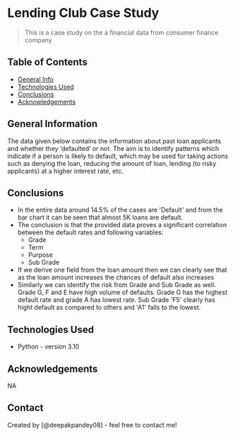 # Lending Club Case Study
> This is a case study on the a financial data from consumer finance company


## Table of Contents
* [General Info](#general-information)
* [Technologies Used](#technologies-used)
* [Conclusions](#conclusions)
* [Acknowledgements](#acknowledgements)

<!-- You can include any other section that is pertinent to your problem -->

## General Information
The data given below contains the information about past loan applicants and whether they ‘defaulted’ or not. The aim is to identify patterns which indicate if a person is likely to default, which may be used for taking actions such as denying the loan, reducing the amount of loan, lending (to risky applicants) at a higher interest rate, etc.

<!-- You don't have to answer all the questions - just the ones relevant to your project. -->

## Conclusions
- In the entire data around 14.5% of the cases are 'Default' and from the bar chart it can be seen that almost 5K loans are default.
- The conclusion is that the provided data proves a significant correlation between the default rates and following variables:
	- Grade
	- Term
	- Purpose
	- Sub Grade
- If we derive one field from the loan amount then we can clearly see that as the loan amount increases the chances of default also increases
- Similarly we can identify the risk from Grade and Sub Grade as well. Grade G, F and E have high volume of defaults. Grade G has the highest default rate and grade A has lowest rate. Sub Grade 'F5' clearly has hight default as compared to others and 'A1' falls to the lowest.

<!-- You don't have to answer all the questions - just the ones relevant to your project. -->


## Technologies Used
- Python - version 3.10

<!-- As the libraries versions keep on changing, it is recommended to mention the version of library used in this project -->

## Acknowledgements
NA


## Contact
Created by [@deepakpandey08] - feel free to contact me!


<!-- Optional -->
<!-- ## License -->
<!-- This project is open source and available under the [... License](). -->

<!-- You don't have to include all sections - just the one's relevant to your project -->